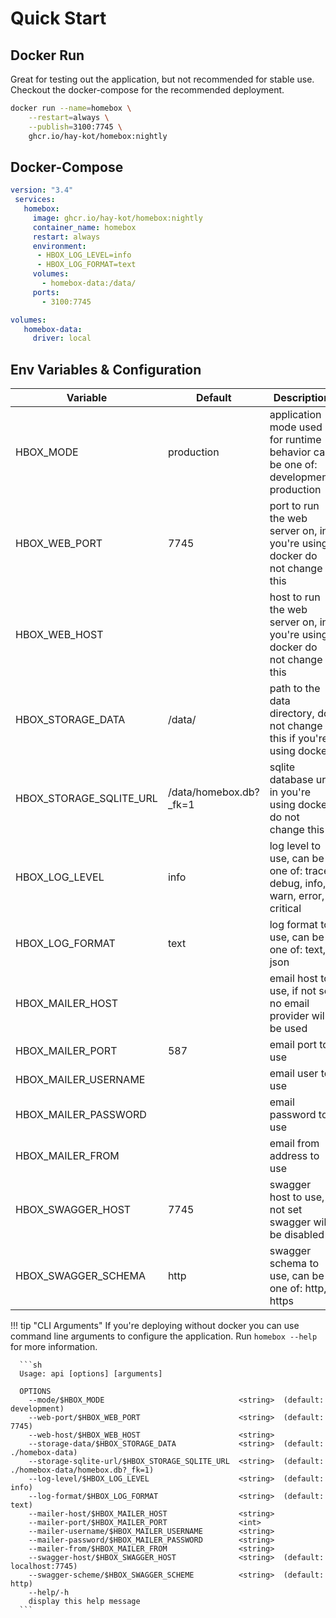 # Quick Start

## Docker Run

Great for testing out the application, but not recommended for stable use. Checkout the docker-compose for the recommended deployment.

```sh
docker run --name=homebox \
    --restart=always \
    --publish=3100:7745 \
    ghcr.io/hay-kot/homebox:nightly
```

## Docker-Compose

```yml
version: "3.4"
 services:
   homebox:
     image: ghcr.io/hay-kot/homebox:nightly
     container_name: homebox
     restart: always
     environment:
      - HBOX_LOG_LEVEL=info
      - HBOX_LOG_FORMAT=text
     volumes:
       - homebox-data:/data/
     ports:
       - 3100:7745

volumes:
   homebox-data:
     driver: local
```

## Env Variables & Configuration

| Variable                | Default                | Description                                                                        |
| ----------------------- | ---------------------- | ---------------------------------------------------------------------------------- |
| HBOX_MODE               | production             | application mode used for runtime behavior  can be one of: development, production |
| HBOX_WEB_PORT           | 7745                   | port to run the web server on, in you're using docker do not change this           |
| HBOX_WEB_HOST           |                        | host to run the web server on, in you're using docker do not change this           |
| HBOX_STORAGE_DATA       | /data/                 | path to the data directory, do not change this if you're using docker              |
| HBOX_STORAGE_SQLITE_URL | /data/homebox.db?_fk=1 | sqlite database url, in you're using docker do not change this                     |
| HBOX_LOG_LEVEL          | info                   | log level to use, can be one of: trace, debug, info, warn, error, critical         |
| HBOX_LOG_FORMAT         | text                   | log format to use, can be one of: text, json                                       |
| HBOX_MAILER_HOST        |                        | email host to use, if not set no email provider will be used                       |
| HBOX_MAILER_PORT        | 587                    | email port to use                                                                  |
| HBOX_MAILER_USERNAME    |                        | email user to use                                                                  |
| HBOX_MAILER_PASSWORD    |                        | email password to use                                                              |
| HBOX_MAILER_FROM        |                        | email from address to use                                                          |
| HBOX_SWAGGER_HOST       | 7745                   | swagger host to use, if not set swagger will be disabled                           |
| HBOX_SWAGGER_SCHEMA     | http                   | swagger schema to use, can be one of: http, https                                  |

!!! tip "CLI Arguments"
      If you're deploying without docker you can use command line arguments to configure the application. Run `homebox --help` for more information.

      ```sh
      Usage: api [options] [arguments]

      OPTIONS
        --mode/$HBOX_MODE                              <string>  (default: development)
        --web-port/$HBOX_WEB_PORT                      <string>  (default: 7745)
        --web-host/$HBOX_WEB_HOST                      <string>
        --storage-data/$HBOX_STORAGE_DATA              <string>  (default: ./homebox-data)
        --storage-sqlite-url/$HBOX_STORAGE_SQLITE_URL  <string>  (default: ./homebox-data/homebox.db?_fk=1)
        --log-level/$HBOX_LOG_LEVEL                    <string>  (default: info)
        --log-format/$HBOX_LOG_FORMAT                  <string>  (default: text)
        --mailer-host/$HBOX_MAILER_HOST                <string>
        --mailer-port/$HBOX_MAILER_PORT                <int>
        --mailer-username/$HBOX_MAILER_USERNAME        <string>
        --mailer-password/$HBOX_MAILER_PASSWORD        <string>
        --mailer-from/$HBOX_MAILER_FROM                <string>
        --swagger-host/$HBOX_SWAGGER_HOST              <string>  (default: localhost:7745)
        --swagger-scheme/$HBOX_SWAGGER_SCHEME          <string>  (default: http)
        --help/-h
        display this help message
      ```